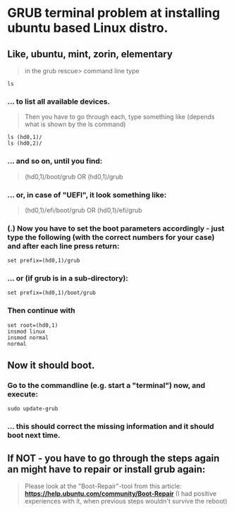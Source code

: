 # GRUB terminal problem at installing ubuntu based Linux distro.
## Like, ubuntu, mint, zorin, elementary

> in the grub rescue> command line type
``` 
ls 
```
### ... to list all available devices.<br>
> Then you have to go through each, type something like (depends what is shown by the ls command)
```
ls (hd0,1)/
ls (hd0,2)/ 

```
### ... and so on, until you find:
> (hd0,1)/boot/grub   OR (hd0,1)/grub

### ... or, in case of "UEFI", it look something like:
> (hd0,1)/efi/boot/grub OR (hd0,1)/efi/grub

### (.)  Now you have to set the boot parameters accordingly - just type the following (with the correct numbers for your case) and after each line press return:
```
set prefix=(hd0,1)/grub
```
### ... or (if grub is in a sub-directory):
```
set prefix=(hd0,1)/boot/grub
```
### Then continue with
```
set root=(hd0,1)
insmod linux
insmod normal
normal
```
## Now it should boot.

### Go to the commandline (e.g. start a "terminal") now, and execute:
```
sudo update-grub
```

### ... this should correct the missing information and it should boot next time.

## If NOT - you have to go through the steps again an might have to repair or install grub again:
> Please look at the "Boot-Repair"-tool from this article: <a href="https://help.ubuntu.com/community/Boot-Repair"><b>https://help.ubuntu.com/community/Boot-Repair</b></a> (I had positive experiences with it, when previous steps wouldn't survive the reboot)

